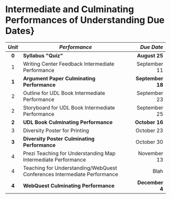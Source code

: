 # Intermediate and Culminating Performances of Understanding Due Dates}

| *Unit* | *Performance* | *Due Date* |
|:------:|---------------|-----------:|
| **0** | **Syllabus "Quiz"** | **August 25** |
| 1 | Writing Center Feedback Intermediate Performance | September 11 |
| **1** | **Argument Paper Culminating Performance** | **September 18** |
| 2 | Outline for UDL Book Intermediate Performance | September 23 |
| 2 | Storyboard for UDL Book Intermediate Performance | September 25 |
| **2** | **UDL Book Culminating Performance** | **October 16** |
| 3 | Diversity Poster for Printing | October 23 |
| **3** | **Diversity Poster Culminating Performance** | October 30 |
| 4 | Prezi Teaching for Understanding Map Intermediate Performance  | November 13 |
| 4 | Teaching for Understanding/WebQuest Conferences Intermediate Performance | Blah |
| **4** | **WebQuest Culminating Performance** | **December 4** |
